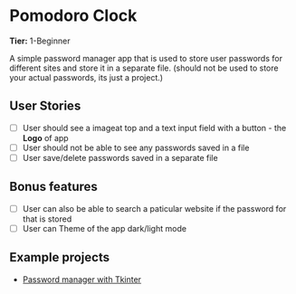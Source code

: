 # Pomodoro Clock

**Tier:** 1-Beginner

A simple password manager app that is used to store user passwords for different sites and store it in a separate file. (should not be used to store your actual passwords, its just a project.)

## User Stories

-   [ ] User should see a imageat top and a text input field with a button - the **Logo** of app
-   [ ] User should not be able to see any passwords saved in a file
-   [ ] User save/delete passwords saved in a separate file

## Bonus features

-   [ ] User can also be able to search a paticular website if the password for that is stored
-   [ ] User can Theme of the app dark/light mode

## Example projects

-   [Password manager with Tkinter](https://github.com/iamVaibhav100/password_manager)
